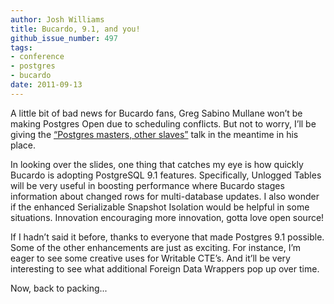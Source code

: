 ```yaml
---
author: Josh Williams
title: Bucardo, 9.1, and you!
github_issue_number: 497
tags:
- conference
- postgres
- bucardo
date: 2011-09-13
---
```


A little bit of bad news for Bucardo fans, Greg Sabino Mullane won’t be making Postgres Open due to scheduling conflicts. But not to worry, I’ll be giving the [“Postgres masters, other slaves”](https://web.archive.org/web/20111129045834/http://postgresopen.org/2011/schedule/presentations/55/) talk in the meantime in his place.

In looking over the slides, one thing that catches my eye is how quickly Bucardo is adopting PostgreSQL 9.1 features. Specifically, Unlogged Tables will be very useful in boosting performance where Bucardo stages information about changed rows for multi-database updates. I also wonder if the enhanced Serializable Snapshot Isolation would be helpful in some situations. Innovation encouraging more innovation, gotta love open source!

If I hadn’t said it before, thanks to everyone that made Postgres 9.1 possible. Some of the other enhancements are just as exciting. For instance, I’m eager to see some creative uses for Writable CTE’s. And it’ll be very interesting to see what additional Foreign Data Wrappers pop up over time.

Now, back to packing...
